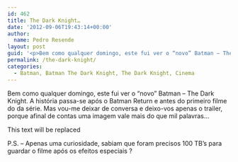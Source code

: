 ```yaml
---
id: 462
title: The Dark Knight…
date: '2012-09-06T19:43:14+00:00'
author: 
  name: Pedro Resende
layout: post
guid: '<p>Bem como qualquer domingo, este fui ver o “novo” Batman – The Dark Knight. A história passa-se após o Batman Return e antes do primeiro filme do da série. Mas vou-me deixar de conversa e deixo-vos apenas o trailer, porque afinal de contas uma imagem va'
permalink: /the-dark-knight/
categories:
  - Batman, Batman The Dark Knight, The Dark Knight, Cinema
---
```

Bem como qualquer domingo, este fui ver o “novo” Batman – The Dark Knight. A história passa-se após o Batman Return e antes do primeiro filme do da série. Mas vou-me deixar de conversa e deixo-vos apenas o trailer, porque afinal de contas uma imagem vale mais do que mil palavras…

This text will be replaced

P.S. – Apenas uma curiosidade, sabiam que foram precisos 100 TB’s para guardar o filme após os efeitos especiais ?